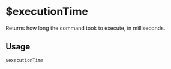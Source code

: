 # $executionTime
Returns how long the command took to execute, in milliseconds.

## Usage
```
$executionTime
```
